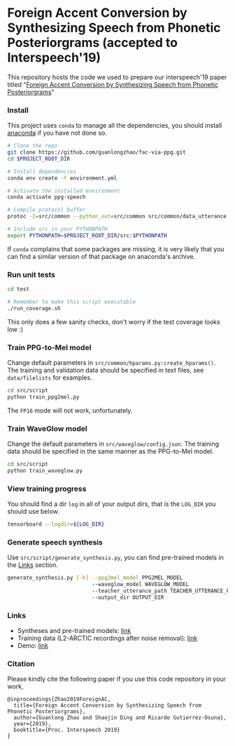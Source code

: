 # Foreign Accent Conversion by Synthesizing Speech from Phonetic Posteriorgrams (accepted to Interspeech'19) 

This repository hosts the code we used to
prepare our interspeech'19 paper titled "[Foreign Accent Conversion by Synthesizing Speech from Phonetic Posteriorgrams](https://psi.engr.tamu.edu/wp-content/uploads/2019/07/zhao2019interspeech.pdf)"

### Install

This project uses `conda` to manage all the dependencies, you should install [anaconda](https://anaconda.org/) if you have not done so. 

```bash
# Clone the repo
git clone https://github.com/guanlongzhao/fac-via-ppg.git
cd $PROJECT_ROOT_DIR

# Install dependencies
conda env create -f environment.yml

# Activate the installed environment
conda activate ppg-speech

# Compile protocol buffer
protoc -I=src/common --python_out=src/common src/common/data_utterance.proto

# Include src in your PYTHONPATH
export PYTHONPATH=$PROJECT_ROOT_DIR/src:$PYTHONPATH
```

If `conda` complains that some packages are missing, it is very likely that you can find a similar version of that package on anaconda's archive.

### Run unit tests

```bash
cd test

# Remember to make this script executable
./run_coverage.sh
```

This only does a few sanity checks, don't worry if the test coverage looks low :)

### Train PPG-to-Mel model
Change default parameters in `src/common/hparams.py:create_hparams()`.
The training and validation data should be specified in text files, see `data/filelists` for examples.

```bash
cd src/script
python train_ppg2mel.py
```
The `FP16` mode will not work, unfortunately.

### Train WaveGlow model
Change the default parameters in `src/waveglow/config.json`. The training data should be specified in the same manner as the PPG-to-Mel model.

```bash
cd src/script
python train_waveglow.py
```

### View training progress
You should find a dir `log` in all of your output dirs, that is the `LOG_DIR` you should use below.

```bash
tensorboard --logdir=${LOG_DIR}
```

### Generate speech synthesis
Use `src/script/generate_synthesis.py`, you can find pre-trained models in the [Links](#Links) section.

```bash
generate_synthesis.py [-h] --ppg2mel_model PPG2MEL_MODEL
                           --waveglow_model WAVEGLOW_MODEL
                           --teacher_utterance_path TEACHER_UTTERANCE_PATH
                           --output_dir OUTPUT_DIR
```

### Links

- Syntheses and pre-trained models: [link](https://drive.google.com/file/d/1nye-CAGyz3diM5Q80s0iuBYgcIL_cqrs/view?usp=sharing)
- Training data (L2-ARCTIC recordings after noise removal): [link](https://drive.google.com/file/d/1WnBHAfjEKdFTBDv5D6DxRnlcvfiODBgy/view?usp=sharing)
- Demo: [link](https://guanlongzhao.github.io/demo/fac-via-ppg)

### Citation
Please kindly cite the following paper if you use this code repository in your work,

```
@inproceedings{Zhao2019ForeignAC,
  title={Foreign Accent Conversion by Synthesizing Speech from Phonetic Posteriorgrams},
  author={Guanlong Zhao and Shaojin Ding and Ricardo Gutierrez-Osuna},
  year={2019},
  booktitle={Proc. Interspeech 2019}
}
```
